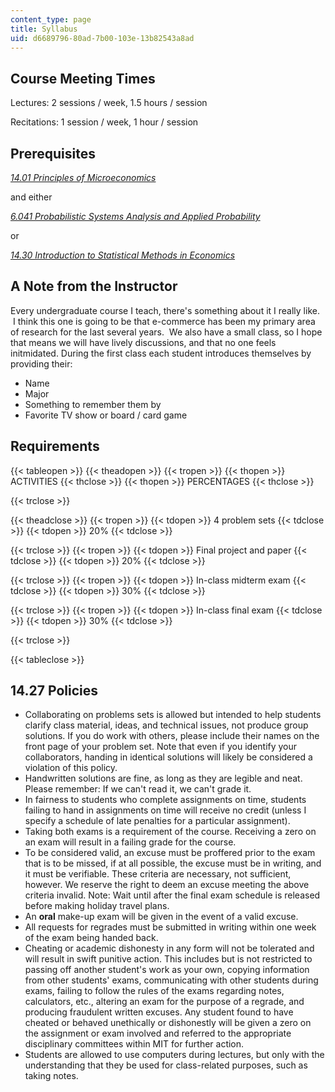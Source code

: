 ```yaml
---
content_type: page
title: Syllabus
uid: d6689796-80ad-7b00-103e-13b82543a8ad
---
```


Course Meeting Times
--------------------

Lectures: 2 sessions / week, 1.5 hours / session

Recitations: 1 session / week, 1 hour / session

Prerequisites
-------------

[_14.01 Principles of Microeconomics_](/courses/14-01sc-principles-of-microeconomics-fall-2011)

and either

[_6.041 Probabilistic Systems Analysis and Applied Probability_](/courses/6-041sc-probabilistic-systems-analysis-and-applied-probability-fall-2013)

or

[_14.30 Introduction to Statistical Methods in Economics_](/courses/14-30-introduction-to-statistical-methods-in-economics-spring-2009)

A Note from the Instructor
--------------------------

Every undergraduate course I teach, there's something about it I really like.  I think this one is going to be that e-commerce has been my primary area of research for the last several years.  We also have a small class, so I hope that means we will have lively discussions, and that no one feels initmidated. During the first class each student introduces themselves by providing their:

*   Name
*   Major
*   Something to remember them by
*   Favorite TV show or board / card game

Requirements
------------

{{< tableopen >}}
{{< theadopen >}}
{{< tropen >}}
{{< thopen >}}
ACTIVITIES
{{< thclose >}}
{{< thopen >}}
PERCENTAGES
{{< thclose >}}

{{< trclose >}}

{{< theadclose >}}
{{< tropen >}}
{{< tdopen >}}
4 problem sets
{{< tdclose >}}
{{< tdopen >}}
20%
{{< tdclose >}}

{{< trclose >}}
{{< tropen >}}
{{< tdopen >}}
Final project and paper
{{< tdclose >}}
{{< tdopen >}}
20%
{{< tdclose >}}

{{< trclose >}}
{{< tropen >}}
{{< tdopen >}}
In-class midterm exam
{{< tdclose >}}
{{< tdopen >}}
30%
{{< tdclose >}}

{{< trclose >}}
{{< tropen >}}
{{< tdopen >}}
In-class final exam
{{< tdclose >}}
{{< tdopen >}}
30%
{{< tdclose >}}

{{< trclose >}}

{{< tableclose >}}

14.27 Policies
--------------

*   Collaborating on problems sets is allowed but intended to help students clarify class material, ideas, and technical issues, not produce group solutions. If you do work with others, please include their names on the front page of your problem set. Note that even if you identify your collaborators, handing in identical solutions will likely be considered a violation of this policy.
*   Handwritten solutions are fine, as long as they are legible and neat. Please remember: If we can't read it, we can't grade it.
*   In fairness to students who complete assignments on time, students failing to hand in assignments on time will receive no credit (unless I specify a schedule of late penalties for a particular assignment).
*   Taking both exams is a requirement of the course. Receiving a zero on an exam will result in a failing grade for the course.
*   To be considered valid, an excuse must be proffered prior to the exam that is to be missed, if at all possible, the excuse must be in writing, and it must be verifiable. These criteria are necessary, not sufficient, however. We reserve the right to deem an excuse meeting the above criteria invalid. Note: Wait until after the final exam schedule is released before making holiday travel plans.
*   An **oral** make-up exam will be given in the event of a valid excuse.
*   All requests for regrades must be submitted in writing within one week of the exam being handed back.
*   Cheating or academic dishonesty in any form will not be tolerated and will result in swift punitive action. This includes but is not restricted to passing off another student's work as your own, copying information from other students' exams, communicating with other students during exams, failing to follow the rules of the exams regarding notes, calculators, etc., altering an exam for the purpose of a regrade, and producing fraudulent written excuses. Any student found to have cheated or behaved unethically or dishonestly will be given a zero on the assignment or exam involved and referred to the appropriate disciplinary committees within MIT for further action.
*   Students are allowed to use computers during lectures, but only with the understanding that they be used for class-related purposes, such as taking notes.